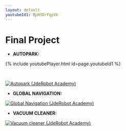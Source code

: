 ```yaml
---
layout: default
youtubeId1: BpHSDrFqpVk
---
```

# Final Project


* **AUTOPARK:**

{% include youtubePlayer.html id=page.youtubeId1 %}

<br/>

[![Autopark (JdeRobot Academy)](https://roboticslaburjc.github.io/2016-tfg-vanessa-fernandez/images/autopark.png)](https://www.youtube.com/watch?v=BpHSDrFqpVk)


* **GLOBAL NAVIGATION:**

[![Global Navigation (JdeRobot Academy)](https://roboticslaburjc.github.io/2016-tfg-vanessa-fernandez/images/gpp.png)](https://www.youtube.com/watch?v=q6G6BHqljP4)


* **VACUUM CLEANER:**

[![Vacuum cleaner (JdeRobot Academy)](https://roboticslaburjc.github.io/2016-tfg-vanessa-fernandez/images/vacuum.png)](https://www.youtube.com/watch?v=pp4KmHGmPNs)

